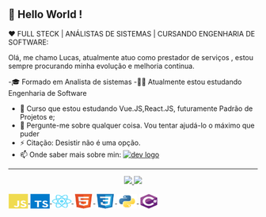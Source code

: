 ## 👋 Hello World  ! 
  
:heart: FULL STECK | ANÁLISTAS DE SISTEMAS | CURSANDO ENGENHARIA DE SOFTWARE:
  
Olá, me chamo Lucas, atualmente atuo como prestador de serviços , estou sempre procurando minha evolução e melhoria continua.

-🎓 Formado em Analista de sistemas
-🏫📖 Atualmente estou estudando Engenharia de Software
- 🌱 Curso que estou estudando Vue.JS,React.JS, futuramente Padrão de Projetos e;
- 💬 Pergunte-me sobre qualquer coisa. Vou tentar ajudá-lo o máximo que puder
- ⚡ Citação: Desistir não é uma opção.
- 📫 Onde saber mais sobre min:  [<img src="https://www.linkedin.com/in/lucas-dos-santos-973017107/" alt="dev logo">](https://www.linkedin.com/in/lucas-dos-santos-973017107/) 
----
<div align="center">
  <a href="https://github.com/Lucasssanto">
  <img height="180em" src="https://github-readme-stats.vercel.app/api?username=lucasssanto&show_icons=true&theme=dracula&include_all_commits=true&count_private=true"/>
  <img height="180em" src="https://github-readme-stats.vercel.app/api/top-langs/?username=lucasssanto&layout=compact&langs_count=7&theme=dracula"/>
</div>
<div style="display: inline_block"><br>
  <img align="center" alt="Lucas-Js" height="30" width="40" src="https://raw.githubusercontent.com/devicons/devicon/master/icons/javascript/javascript-plain.svg">
  <img align="center" alt="Lucas-Ts" height="30" width="40" src="https://raw.githubusercontent.com/devicons/devicon/master/icons/typescript/typescript-plain.svg">
  <img align="center" alt="Lucas-React" height="30" width="40" src="https://raw.githubusercontent.com/devicons/devicon/master/icons/react/react-original.svg">
  <img align="center" alt="Lucas-HTML" height="30" width="40" src="https://raw.githubusercontent.com/devicons/devicon/master/icons/html5/html5-original.svg">
  <img align="center" alt=Lucas-CSS" height="30" width="40" src="https://raw.githubusercontent.com/devicons/devicon/master/icons/css3/css3-original.svg">
  <img align="center" alt="Lucas-Python" height="30" width="40" src="https://raw.githubusercontent.com/devicons/devicon/master/icons/python/python-original.svg">
  <img align="center" alt="Lucas-Php" height="30" width="40" src="https://raw.githubusercontent.com/devicons/devicon/master/icons/csharp/csharp-original.svg">
</div>
  
  ##
